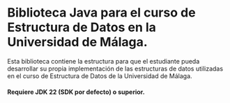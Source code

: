 # Biblioteca Java para el curso de Estructura de Datos en la Universidad de Málaga. #

Esta biblioteca contiene la estructura para que el estudiante pueda desarrollar su propia implementación de las estructuras de datos utilizadas en el curso de Estructura de Datos de la Universidad de Málaga.

#### Requiere JDK 22 (SDK por defecto) o superior.
